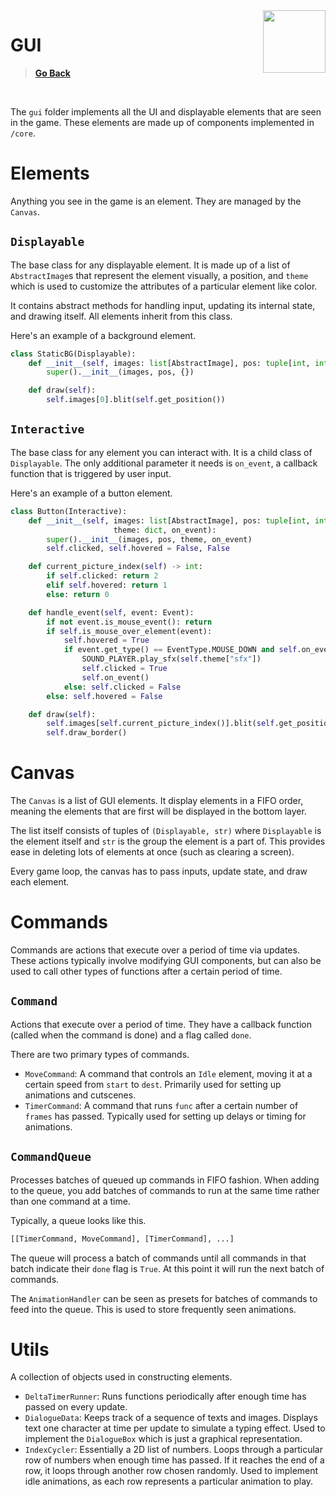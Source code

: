 <img src="../assets/icon.ico" height="100" align="right" />

# GUI

> [**Go Back**](../../README.md)

<br>

The `gui` folder implements all the UI and displayable elements that are seen in the game. These elements are made up 
of components implemented in `/core`.

# Elements

Anything you see in the game is an element. They are managed by the `Canvas`.

## `Displayable`

The base class for any displayable element. It is made up of a list of `AbstractImage`s that represent the element visually, 
a position, and `theme` which is used to customize the attributes of a particular element like color.

It contains abstract methods for handling input, updating its internal state, and drawing itself. All elements inherit from 
this class.

Here's an example of a background element.

```python
class StaticBG(Displayable):
    def __init__(self, images: list[AbstractImage], pos: tuple[int, int]):
        super().__init__(images, pos, {})

    def draw(self):
        self.images[0].blit(self.get_position())
```

## `Interactive`

The base class for any element you can interact with. It is a child class of `Displayable`. The only additional parameter it 
needs is `on_event`, a callback function that is triggered by user input.

Here's an example of a button element.

```python
class Button(Interactive):
    def __init__(self, images: list[AbstractImage], pos: tuple[int, int], 
                       theme: dict, on_event):
        super().__init__(images, pos, theme, on_event)
        self.clicked, self.hovered = False, False

    def current_picture_index(self) -> int:
        if self.clicked: return 2
        elif self.hovered: return 1
        else: return 0

    def handle_event(self, event: Event):
        if not event.is_mouse_event(): return
        if self.is_mouse_over_element(event):
            self.hovered = True
            if event.get_type() == EventType.MOUSE_DOWN and self.on_event:
                SOUND_PLAYER.play_sfx(self.theme["sfx"])
                self.clicked = True
                self.on_event()
            else: self.clicked = False
        else: self.hovered = False

    def draw(self):
        self.images[self.current_picture_index()].blit(self.get_position())
        self.draw_border()
```

# Canvas

The `Canvas` is a list of GUI elements. It display elements in a FIFO order, meaning the elements that are first will be displayed 
in the bottom layer.

The list itself consists of tuples of `(Displayable, str)` where `Displayable` is the element itself and `str` is the group the element 
is a part of. This provides ease in deleting lots of elements at once (such as clearing a screen).

Every game loop, the canvas has to pass inputs, update state, and draw each element.

# Commands

Commands are actions that execute over a period of time via updates. These actions typically involve modifying GUI components, 
but can also be used to call other types of functions after a certain period of time.

## `Command`
Actions that execute over a period of time. They have a callback function (called when the command is done) and a flag 
called `done`.

There are two primary types of commands.

- `MoveCommand`: A command that controls an `Idle` element, moving it at a certain speed from `start` to `dest`. 
Primarily used for setting up animations and cutscenes.
- `TimerCommand`: A command that runs `func` after a certain number of `frames` has passed. 
Typically used for setting up delays or timing for animations.

## `CommandQueue`

Processes batches of queued up commands in FIFO fashion. When adding to the queue, you add batches of commands to run at the same 
time rather than one command at a time.

Typically, a queue looks like this.
```python
[[TimerCommand, MoveCommand], [TimerCommand], ...]
```

The queue will process a batch of commands until all commands in that batch indicate their `done` flag is `True`. At this point it 
will run the next batch of commands.

The `AnimationHandler` can be seen as presets for batches of commands to feed into the queue. This is used to store frequently seen animations.

# Utils

A collection of objects used in constructing elements.

- `DeltaTimerRunner`: Runs functions periodically after enough time has passed on every update.
- `DialogueData`: Keeps track of a sequence of texts and images. Displays text one character at time per update to simulate a typing effect. 
Used to implement the `DialogueBox` which is just a graphical representation.
- `IndexCycler`: Essentially a 2D list of numbers. Loops through a particular row of numbers when enough time has passed. If it reaches the end of a
row, it loops through another row chosen randomly. Used to implement idle animations, as each row represents a particular animation to play.
